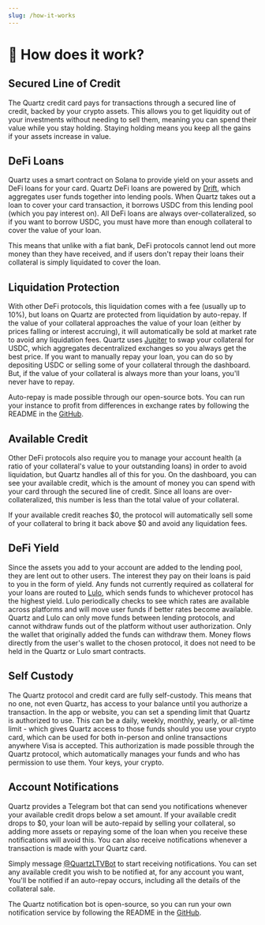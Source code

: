 ```yaml
---
slug: /how-it-works
---
```


# 🔬 How does it work? 

## Secured Line of Credit

The Quartz credit card pays for transactions through a secured line of credit, backed by your crypto assets. This allows you to get liquidity out of your investments without needing to sell them, meaning you can spend their value while you stay holding. Staying holding means you keep all the gains if your assets increase in value.

## DeFi Loans

Quartz uses a smart contract on Solana to provide yield on your assets and DeFi loans for your card. Quartz DeFi loans are powered by [Drift](https://www.drift.trade/), which aggregates user funds together into lending pools. When Quartz takes out a loan to cover your card transaction, it borrows USDC from this lending pool (which you pay interest on). All DeFi loans are always over-collateralized, so if you want to borrow USDC, you must have more than enough collateral to cover the value of your loan.

This means that unlike with a fiat bank, DeFi protocols cannot lend out more money than they have received, and if users don't repay their loans their collateral is simply liquidated to cover the loan.

## Liquidation Protection

With other DeFi protocols, this liquidation comes with a fee (usually up to 10%), but loans on Quartz are protected from liquidation by auto-repay. If the value of your collateral approaches the value of your loan (either by prices falling or interest accruing), it will automatically be sold at market rate to avoid any liquidation fees. Quartz uses [Jupiter](https://jup.ag/) to swap your collateral for USDC, which aggregates decentralized exchanges so you always get the best price. If you want to manually repay your loan, you can do so by depositing USDC or selling some of your collateral through the dashboard. But, if the value of your collateral is always more than your loans, you'll never have to repay.

Auto-repay is made possible through our open-source bots. You can run your instance to profit from differences in exchange rates by following the README in the [GitHub](https://github.com/quartz-labs/auto-repay-bot).

## Available Credit

Other DeFi protocols also require you to manage your account health (a ratio of your collateral's value to your outstanding loans) in order to avoid liquidation, but Quartz handles all of this for you. On the dashboard, you can see your available credit, which is the amount of money you can spend with your card through the secured line of credit. Since all loans are over-collateralized, this number is less than the total value of your collateral.

If your available credit reaches $0, the protocol will automatically sell some of your collateral to bring it back above $0 and avoid any liquidation fees.

## DeFi Yield

Since the assets you add to your account are added to the lending pool, they are lent out to other users. The interest they pay on their loans is paid to you in the form of yield. Any funds not currently required as collateral for your loans are routed to [Lulo](https://lulo.fi/), which sends funds to whichever protocol has the highest yield. Lulo periodically checks to see which rates are available across platforms and will move user funds if better rates become available. Quartz and Lulo can only move funds between lending protocols, and cannot withdraw funds out of the platform without user authorization. Only the wallet that originally added the funds can withdraw them. Money flows directly from the user's wallet to the chosen protocol, it does not need to be held in the Quartz or Lulo smart contracts.

## Self Custody

The Quartz protocol and credit card are fully self-custody. This means that no one, not even Quartz, has access to your balance until you authorize a transaction. In the app or website, you can set a spending limit that Quartz is authorized to use. This can be a daily, weekly, monthly, yearly, or all-time limit - which gives Quartz access to those funds should you use your crypto card, which can be used for both in-person and online transactions anywhere Visa is accepted. This authorization is made possible through the Quartz protocol, which automatically manages your funds and who has permission to use them. Your keys, your crypto.

## Account Notifications

Quartz provides a Telegram bot that can send you notifications whenever your available credit drops below a set amount. If your available credit drops to $0, your loan will be auto-repaid by selling your collateral, so adding more assets or repaying some of the loan when you receive these notifications will avoid this. You can also receive notifications whenever a transaction is made with your Quartz card.

Simply message [@QuartzLTVBot](https://telegram.me/QuartzLTVBot) to start receiving notifications. You can set any available credit you wish to be notified at, for any account you want, You'll be notified if an auto-repay occurs, including all the details of the collateral sale.

The Quartz notification bot is open-source, so you can run your own notification service by following the README in the [GitHub](https://github.com/quartz-labs/notification-bot).

